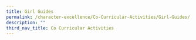 ```yaml
---
title: Girl Guides
permalink: /character-excellence/Co-Curricular-Activities/Girl-Guides/
description: ""
third_nav_title: Co Curricular Activities
---
```

